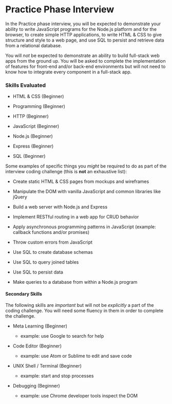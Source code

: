 # Practice Phase Interview

In the Practice phase interview, you will be expected to demonstrate your ability to write JavaScript programs for the Node.js platform and for the browser, to create simple HTTP applications, to write HTML & CSS to give structure and style to a web page, and use SQL to persist and retrieve data from a relational database.

You will _not_ be expected to demonstrate an ability to build full-stack web apps from the ground up. You will be asked to complete the implementation of features for front-end and/or back-end environments but will not need to know how to integrate every component in a full-stack app.

### Skills Evaluated

- HTML & CSS (Beginner)

- Programming (Beginner)

- HTTP (Beginner)

- JavaScript (Beginner)

- Node.js (Beginner)

- Express (Beginner)

- SQL (Beginner)

Some examples of specific things you _might_ be required to do as part of the interview coding challenge (this is **not** an exhaustive list):

- Create static HTML & CSS pages from mockups and wireframes

- Manipulate the DOM with vanilla JavaScript and common libraries like jQuery

- Build a web server with Node.js and Express

- Implement RESTful routing in a web app for CRUD behavior

- Apply asynchronous programming patterns in JavaScript (example: callback functions and/or promises)

- Throw custom errors from JavaScript

- Use SQL to create database schemas

- Use SQL to query joined tables

- Use SQL to persist data

- Make queries to a database from within a Node.js program

#### Secondary Skills

The following skills are _important_ but will not be _explicitly_ a part of the coding challenge. You will need some fluency in them in order to complete the challenge.

- Meta Learning (Beginner)

  - example: use Google to search for help

- Code Editor (Beginner)

  - example: use Atom or Sublime to edit and save code

- UNIX Shell / Terminal (Beginner)

  - example: start and stop processes

- Debugging (Beginner)

  - example: use Chrome developer tools inspect the DOM
